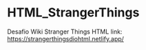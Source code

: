# HTML_StrangerThings
Desafio Wiki Stranger Things HTML
link: https://strangerthingsdiohtml.netlify.app/
